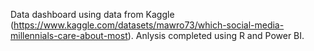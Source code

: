 Data dashboard using data from Kaggle (https://www.kaggle.com/datasets/mawro73/which-social-media-millennials-care-about-most). Anlysis completed using R and Power BI.
